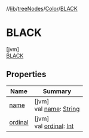 //[lib](../../../../Documentation)/[treeNodes](../../index.md)/[Color](../index.md)/[BLACK](index.md)

# BLACK

[jvm]\
[BLACK](index.md)

## Properties

| Name | Summary |
|---|---|
| [name](index.md#-372974862%2FProperties%2F1299105613) | [jvm]<br>val [name](index.md#-372974862%2FProperties%2F1299105613): [String](https://kotlinlang.org/api/latest/jvm/stdlib/kotlin/-string/index.html) |
| [ordinal](index.md#-739389684%2FProperties%2F1299105613) | [jvm]<br>val [ordinal](index.md#-739389684%2FProperties%2F1299105613): [Int](https://kotlinlang.org/api/latest/jvm/stdlib/kotlin/-int/index.html) |
